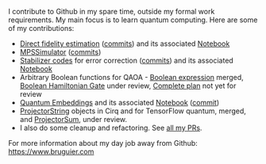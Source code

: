 I contribute to Github in my spare time, outside my formal work requirements. My main focus is to learn quantum computing. Here are some of my contributions:
- [Direct fidelity estimation](https://github.com/quantumlib/Cirq/blob/master/examples/direct_fidelity_estimation.py) ([commits](https://github.com/quantumlib/Cirq/commits/master/examples/direct_fidelity_estimation.py)) and its associated [Notebook](https://github.com/quantumlib/Cirq/blob/master/examples/direct_fidelity_estimation.ipynb)
- [MPSSimulator](https://github.com/quantumlib/Cirq/blob/master/cirq-core/cirq/contrib/quimb/mps_simulator.py) ([commits](https://github.com/quantumlib/Cirq/commits/master/cirq/contrib/quimb/mps_simulator.py))
- [Stabilizer codes](https://github.com/quantumlib/Cirq/blob/master/examples/stabilizer_code.py) for error correction ([commits](https://github.com/quantumlib/Cirq/commits/master/examples/stabilizer_code.py)) and its associated [Notebook](https://github.com/quantumlib/Cirq/blob/master/examples/stabilizer_code.ipynb)
- Arbitrary Boolean functions for QAOA - [Boolean expression](https://github.com/quantumlib/Cirq/pull/4282) merged, [Boolean Hamiltonian Gate](https://github.com/quantumlib/Cirq/pull/4309) under review, [Complete plan](https://github.com/quantumlib/Cirq/pull/3989) not yet for review
- [Quantum Embeddings](https://github.com/tensorflow/quantum/blob/research/quantum_embed/quantum_embed.py) and its associated [Notebook](https://github.com/tensorflow/quantum/blob/research/quantum_embed/quantum_embed.ipynb) ([commit](https://github.com/tensorflow/quantum/pull/606))
- [ProjectorString](https://github.com/quantumlib/Cirq/pull/4331) objects in Cirq and for TensorFlow quantum, merged, and [ProjectorSum](https://github.com/quantumlib/Cirq/pull/4364), under review.
- I also do some cleanup and refactoring. See [all my PRs](https://github.com/search?l=&o=desc&q=author%3Atonybruguier-google+author%3Atonybruguier&s=created&type=Issues).

For more information about my day job away from Github: https://www.bruguier.com

